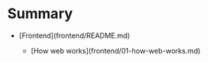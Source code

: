 # Summary

* \[Frontend\]\(frontend/README.md\)

  * \[How web works\]\(frontend/01-how-web-works.md\)



